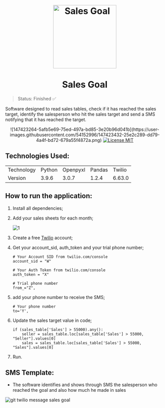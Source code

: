 <h1 align="center">
<br>
  <img src="https://user-images.githubusercontent.com/54152996/147423264-5afb5e69-75ed-497a-bd85-3e20b96d041b.png" alt="Sales Goal" width="200">
<br>
<br>
  Sales Goal
</h1>

> Status: Finished ✅

<p>Software designed to read sales tables, check if it has reached the sales target, identify the salesperson who hit the sales target and send a SMS notifying that it has reached the target.</p>

<p align="center">![147423264-5afb5e69-75ed-497a-bd85-3e20b96d041b](https://user-images.githubusercontent.com/54152996/147423432-25e2c289-dd79-4a4f-bd72-679a55f4872a.png)

  <a href="https://opensource.org/licenses/MIT">
    <img src="https://img.shields.io/badge/License-MIT-blue.svg" alt="License MIT">
  </a>
</p>

## Technologies Used:

<table>
  <tr>
    <td>Technology</td>
    <td>Python</td>
    <td>Openpyxl</td>
    <td>Pandas</td>
    <td>Twilio</td>
  </tr>
  <tr>
    <td>Version</td>
    <td>3.9.6</td>
    <td>3.0.7</td>
    <td>1.2.4</td>
    <td>6.63.0</td>
  </tr>
</table>

## How to run the application:

1. Install all dependencies;
2. Add your sales sheets for each month;

    ![1](https://user-images.githubusercontent.com/54152996/129397022-28d29576-2695-40a7-9e8f-3fc5073fa48c.jpg)

3. Create a free [Twilio](https://www.twilio.com/try-twilio) account; 
 
4. Get your account_sid, auth_token and your trial phone number;

     ```
    # Your Account SID from twilio.com/console
    account_sid = "W"
    
    # Your Auth Token from twilio.com/console
    auth_token = "X"
    
    # Trial phone number
    from_="Z",
    ```    
    
5. add your phone number to receive the SMS;

    ```
    # Your phone number
    to='Y',
    ```    
    
6. Update the sales target value in code;

    ```
    if (sales_table['Sales'] > 55000).any():
        seller = sales_table.loc[sales_table['Sales'] > 55000, "Seller"].values[0]
        sales = sales_table.loc[sales_table['Sales'] > 55000, "Sales"].values[0]
    ```
    
7. Run.

## SMS Template:

* The software identifies and shows through SMS the salesperson who reached the goal and also how much he made in sales

![git twilio message sales goal](https://user-images.githubusercontent.com/54152996/129395626-f3c77b74-cac6-444c-99d4-ffc46d5573ef.jpeg)


